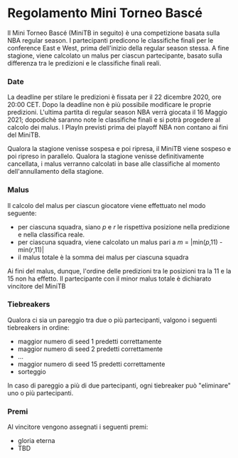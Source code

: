 # Regolamento Mini Torneo Bascé

Il Mini Torneo Bascé (MiniTB in seguito) è una competizione basata sulla NBA regular season. I
partecipanti predicono le classifiche finali per le conference East e West, prima dell'inizio della
regular season stessa. A fine stagione, viene calcolato un malus per ciascun partecipante, basato
sulla differenza tra le predizioni e le classifiche finali reali.

### Date

La deadline per stilare le predizioni è fissata per il 22 dicembre 2020, ore 20:00 CET. Dopo la
deadline non è più possibile modificare le proprie predizioni. L'ultima partita di regular season
NBA verrà giocata il 16 Maggio 2021; dopodichè saranno note le classifiche finali e si potrà
progedere al calcolo dei malus. I PlayIn previsti prima dei playoff NBA non contano ai fini del
MiniTB.

Qualora la stagione venisse sospesa e poi ripresa, il MiniTB viene sospeso e poi ripreso in
parallelo. Qualora la stagione venisse definitivamente cancellata, i malus verranno calcolati in
base alle classifiche al momento dell'annullamento della stagione.

### Malus

Il calcolo del malus per ciascun giocatore viene effettuato nel modo seguente:

* per ciascuna squadra, siano _p_ e _r_ le rispettiva posizione nella predizione e nella classifica
  reale.
* per ciascuna squadra, viene calcolato un malus pari a _m_ = |min(_p_,11) - min(_r_,11)|
* il malus totale è la somma dei malus per ciascuna squadra

Ai fini del malus, dunque, l'ordine delle predizioni tra le posizioni tra la 11 e la 15 non ha
effetto. Il partecipante con il minor malus totale è dichiarato vincitore del MiniTB

### Tiebreakers

Qualora ci sia un pareggio tra due o più partecipanti, valgono i seguenti tiebreakers in ordine:

* maggior numero di seed 1 predetti correttamente
* maggior numero di seed 2 predetti correttamente
* ...
* maggior numero di seed 15 predetti correttamente
* sorteggio

In caso di pareggio a più di due partecipanti, ogni tiebreaker può "eliminare" uno o più
partecipanti.

### Premi

Al vincitore vengono assegnati i seguenti premi:

* gloria eterna
* TBD
